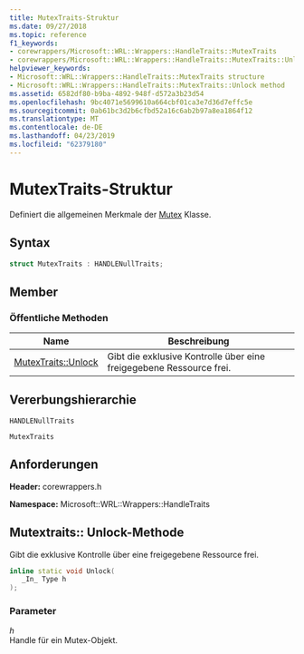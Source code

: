 ```yaml
---
title: MutexTraits-Struktur
ms.date: 09/27/2018
ms.topic: reference
f1_keywords:
- corewrappers/Microsoft::WRL::Wrappers::HandleTraits::MutexTraits
- corewrappers/Microsoft::WRL::Wrappers::HandleTraits::MutexTraits::Unlock
helpviewer_keywords:
- Microsoft::WRL::Wrappers::HandleTraits::MutexTraits structure
- Microsoft::WRL::Wrappers::HandleTraits::MutexTraits::Unlock method
ms.assetid: 6582df80-b9ba-4892-948f-d572a3b23d54
ms.openlocfilehash: 9bc4071e5699610a664cbf01ca3e7d36d7effc5e
ms.sourcegitcommit: 0ab61bc3d2b6cfbd52a16c6ab2b97a8ea1864f12
ms.translationtype: MT
ms.contentlocale: de-DE
ms.lasthandoff: 04/23/2019
ms.locfileid: "62379180"
---
```

# <a name="mutextraits-structure"></a>MutexTraits-Struktur

Definiert die allgemeinen Merkmale der [Mutex](mutex-class.md) Klasse.

## <a name="syntax"></a>Syntax

```cpp
struct MutexTraits : HANDLENullTraits;
```

## <a name="members"></a>Member

### <a name="public-methods"></a>Öffentliche Methoden

Name                           | Beschreibung
------------------------------ | ------------------------------------------------
[MutexTraits::Unlock](#unlock) | Gibt die exklusive Kontrolle über eine freigegebene Ressource frei.

## <a name="inheritance-hierarchy"></a>Vererbungshierarchie

`HANDLENullTraits`

`MutexTraits`

## <a name="requirements"></a>Anforderungen

**Header:** corewrappers.h

**Namespace:** Microsoft::WRL::Wrappers::HandleTraits

## <a name="unlock"></a>Mutextraits:: Unlock-Methode

Gibt die exklusive Kontrolle über eine freigegebene Ressource frei.

```cpp
inline static void Unlock(
   _In_ Type h
);
```

### <a name="parameters"></a>Parameter

*h*<br/>
Handle für ein Mutex-Objekt.
